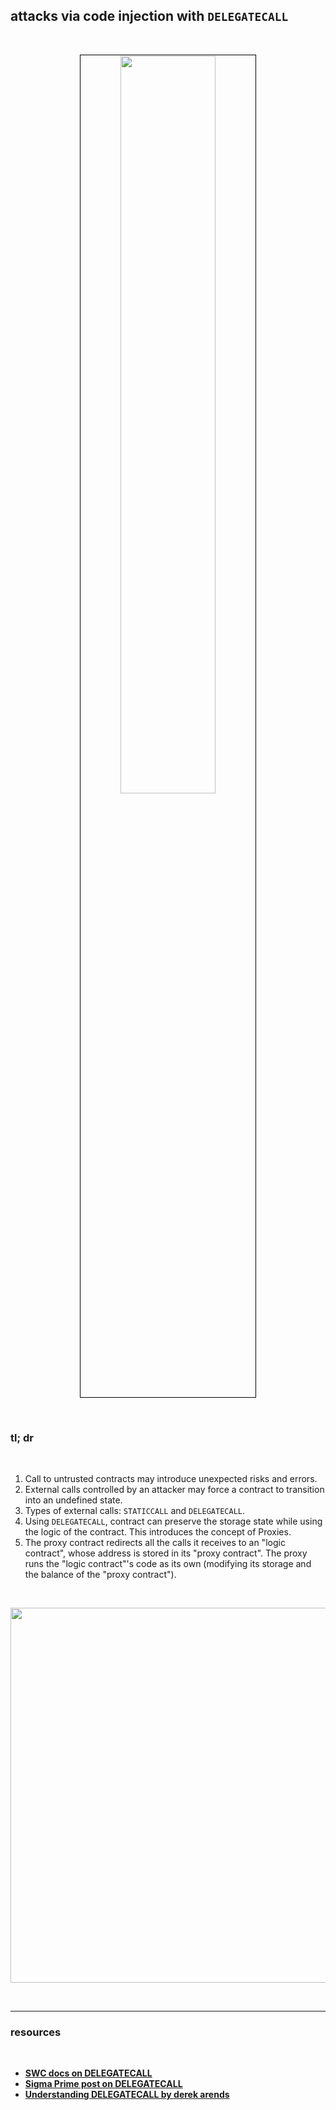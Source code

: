 ## attacks via code injection with `DELEGATECALL`

<br>



<p align="center">
<img src="https://github.com/go-outside-labs/blockchain-auditing/assets/138340846/405335ca-a1c7-4d3c-83fb-4b96ee13a384" width="55%" align="center" style="padding:1px;border:1px solid black;"/>
 </p>



<br>


### tl; dr

<br>

1. Call to untrusted contracts may introduce unexpected risks and errors.
2. External calls controlled by an attacker may force a contract to transition into an undefined state.
3. Types of external calls: `STATICCALL` and `DELEGATECALL`.
4. Using `DELEGATECALL`, contract can preserve the storage state while using the logic of the contract. This introduces the concept of Proxies.
5. The proxy contract redirects all the calls it receives to an "logic contract", whose address is stored in its "proxy contract". The proxy runs the "logic contract"'s code as its own (modifying its storage and the balance of the "proxy contract").

<br>

<p align="center">
<img width="600"  src="https://user-images.githubusercontent.com/1130416/190880608-1b511a87-d91e-4ae4-8714-08cd7e8eec89.png">
 </p>





<br>


---

### resources

<br>

* **[SWC docs on DELEGATECALL](https://swcregistry.io/docs/SWC-112)**
* **[Sigma Prime post on DELEGATECALL](https://blog.sigmaprime.io/solidity-security.html#delegatecall)**
* **[Understanding DELEGATECALL by derek arends](https://www.derekarends.com/solidity-vulnerability-understanding-delegatecall/)**
